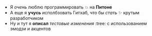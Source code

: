 *  Я _очень_ люблю программировать :boom: на **Питоне** 
*  А еще я __учусь__ исполбзовать Гитхаб, что бы *стать* :sparkles: крутым разработчиком
*  Ну и тут я **описал** _тестовые изменения_ :tree: с использованием эмодзи и акцентов
